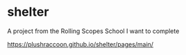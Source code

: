 # shelter
A project from the Rolling Scopes School I want to complete

https://plushraccoon.github.io/shelter/pages/main/
